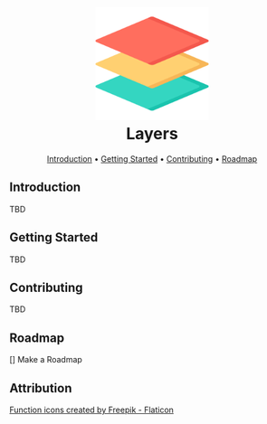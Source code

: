 <h1 align="center">
  <br>
  <a href="http://github.com/ghostsquad/layers"><img src="./docs/assets/layers.png" alt="github.com/ghostsquad/layers" width="200px" /></a>
  <br>
  Layers
  <br>
</h1>

<p align="center">
  <a href="#introduction">Introduction</a> •
  <a href="#getting-started">Getting Started</a> •
  <a href="#contributing">Contributing</a> •
  <a href="#roadmap">Roadmap</a>
</p>

## Introduction

TBD

## Getting Started

TBD

## Contributing

TBD

## Roadmap

[] Make a Roadmap

## Attribution

<a href="https://www.flaticon.com/free-icons/function" title="function icons">Function icons created by Freepik - Flaticon</a>